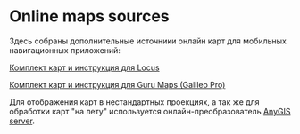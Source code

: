 # Online maps sources
Здесь собраны дополнительные источники онлайн карт для мобильных навигационных приложений:

[Комплект карт и инструкция для Locus](https://nnngrach.github.io/map-sources/Web/Html/Locus)

[Комплект карт и инструкция для Guru Maps (Galileo Pro)](https://nnngrach.github.io/map-sources/Web/Html/Galileo)


Для отображения карт в нестандартных проекциях, а так же для обработки карт "на лету" используется онлайн-преобразователь [AnyGIS server](https://github.com/nnngrach/AnyGIS_server).
